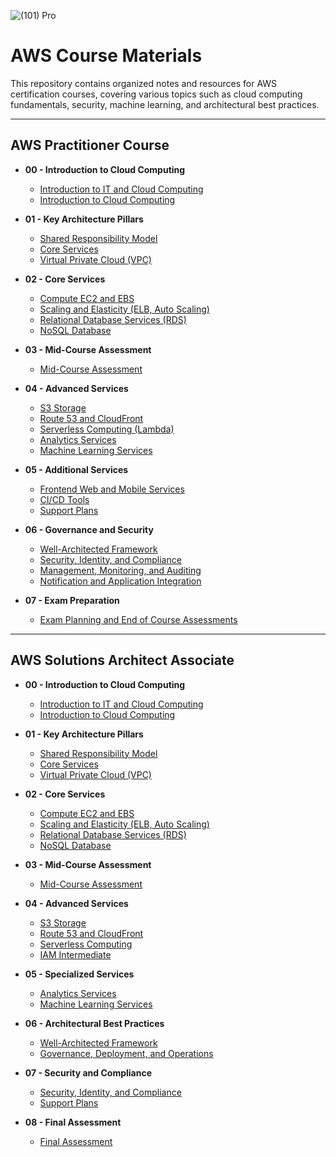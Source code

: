 ![(101) Pro](https://github.com/user-attachments/assets/f3b20cc8-f865-4f17-a4ed-69bc0f922bb3)
# AWS Course Materials

This repository contains organized notes and resources for AWS certification courses, covering various topics such as cloud computing fundamentals, security, machine learning, and architectural best practices.

---

## AWS Practitioner Course

- **00 - Introduction to Cloud Computing**
  - [Introduction to IT and Cloud Computing](AWS_Practitioner_Course/00-Introduction_to_Cloud_Computing/Introduction_to_IT_and_Cloud_Computing.md)
  - [Introduction to Cloud Computing](AWS_Practitioner_Course/00-Introduction_to_Cloud_Computing/Introduction_to_Cloud_Computing.md)

- **01 - Key Architecture Pillars**
  - [Shared Responsibility Model](AWS_Practitioner_Course/01-Key_Architecture_Pillars/Shared_Responsibility_Model.md)
  - [Core Services](AWS_Practitioner_Course/01-Key_Architecture_Pillars/Core_Services.md)
  - [Virtual Private Cloud (VPC)](AWS_Practitioner_Course/01-Key_Architecture_Pillars/Virtual_Private_Cloud_VPC.md)

- **02 - Core Services**
  - [Compute EC2 and EBS](AWS_Practitioner_Course/02-Core_Services/Compute_EC2_and_EBS.md)
  - [Scaling and Elasticity (ELB, Auto Scaling)](AWS_Practitioner_Course/02-Core_Services/Scaling_and_Elasticity_ELB_Auto_Scaling.md)
  - [Relational Database Services (RDS)](AWS_Practitioner_Course/02-Core_Services/Relational_Database_Services_RDS.md)
  - [NoSQL Database](AWS_Practitioner_Course/02-Core_Services/NoSQL_Database.md)

- **03 - Mid-Course Assessment**
  - [Mid-Course Assessment](AWS_Practitioner_Course/03-Mid_Course_Assessment/Mid_Course_Assessment.md)

- **04 - Advanced Services**
  - [S3 Storage](AWS_Practitioner_Course/04-Advanced_Services/S3_Storage.md)
  - [Route 53 and CloudFront](AWS_Practitioner_Course/04-Advanced_Services/Route53_and_CloudFront.md)
  - [Serverless Computing (Lambda)](AWS_Practitioner_Course/04-Advanced_Services/Serverless_Computing_Lambda.md)
  - [Analytics Services](AWS_Practitioner_Course/04-Advanced_Services/Analytics_Services.md)
  - [Machine Learning Services](AWS_Practitioner_Course/04-Advanced_Services/Machine_Learning_Services.md)

- **05 - Additional Services**
  - [Frontend Web and Mobile Services](AWS_Practitioner_Course/05-Additional_Services/Frontend_Web_and_Mobile_Services.md)
  - [CI/CD Tools](AWS_Practitioner_Course/05-Additional_Services/CI_CD_Tools.md)
  - [Support Plans](AWS_Practitioner_Course/05-Additional_Services/Support_Plans.md)

- **06 - Governance and Security**
  - [Well-Architected Framework](AWS_Practitioner_Course/06-Governance_and_Security/Well_Architected_Framework.md)
  - [Security, Identity, and Compliance](AWS_Practitioner_Course/06-Governance_and_Security/Security_Identity_Compliance.md)
  - [Management, Monitoring, and Auditing](AWS_Practitioner_Course/06-Governance_and_Security/Management_Monitoring_Auditing.md)
  - [Notification and Application Integration](AWS_Practitioner_Course/06-Governance_and_Security/Notification_and_Application_Integration.md)

- **07 - Exam Preparation**
  - [Exam Planning and End of Course Assessments](AWS_Practitioner_Course/07-Exam_Planning_and_End_of_Course_Assessments/Exam_Planning_and_End_of_Course_Assessments.md)

---

## AWS Solutions Architect Associate

- **00 - Introduction to Cloud Computing**
  - [Introduction to IT and Cloud Computing](AWS_Solutions_Architect_Associate/00-Introduction_to_Cloud_Computing/Introduction_to_IT_and_Cloud_Computing.md)
  - [Introduction to Cloud Computing](AWS_Solutions_Architect_Associate/00-Introduction_to_Cloud_Computing/Introduction_to_Cloud_Computing.md)

- **01 - Key Architecture Pillars**
  - [Shared Responsibility Model](AWS_Solutions_Architect_Associate/01-Key_Architecture_Pillars/Shared_Responsibility_Model.md)
  - [Core Services](AWS_Solutions_Architect_Associate/01-Key_Architecture_Pillars/Core_Services.md)
  - [Virtual Private Cloud (VPC)](AWS_Solutions_Architect_Associate/01-Key_Architecture_Pillars/Virtual_Private_Cloud_VPC.md)

- **02 - Core Services**
  - [Compute EC2 and EBS](AWS_Solutions_Architect_Associate/02-Core_Services/Compute_EC2_and_EBS.md)
  - [Scaling and Elasticity (ELB, Auto Scaling)](AWS_Solutions_Architect_Associate/02-Core_Services/Scaling_and_Elasticity_ELB_Auto_Scaling.md)
  - [Relational Database Services (RDS)](AWS_Solutions_Architect_Associate/02-Core_Services/Relational_Database_Services_RDS.md)
  - [NoSQL Database](AWS_Solutions_Architect_Associate/02-Core_Services/NoSQL_Database.md)

- **03 - Mid-Course Assessment**
  - [Mid-Course Assessment](AWS_Solutions_Architect_Associate/03-Mid_Course_Assessment/Mid_Course_Assessment.md)

- **04 - Advanced Services**
  - [S3 Storage](AWS_Solutions_Architect_Associate/04-Advanced_Services/S3_Storage.md)
  - [Route 53 and CloudFront](AWS_Solutions_Architect_Associate/04-Advanced_Services/Route53_and_CloudFront.md)
  - [Serverless Computing](AWS_Solutions_Architect_Associate/04-Advanced_Services/Serverless_Computing.md)
  - [IAM Intermediate](AWS_Solutions_Architect_Associate/04-Advanced_Services/IAM_Intermediate.md)

- **05 - Specialized Services**
  - [Analytics Services](AWS_Solutions_Architect_Associate/05-Specialized_Services/Analytics_Services.md)
  - [Machine Learning Services](AWS_Solutions_Architect_Associate/05-Specialized_Services/Machine_Learning_Services.md)

- **06 - Architectural Best Practices**
  - [Well-Architected Framework](AWS_Solutions_Architect_Associate/06-Architectural_Best_Practices/Well_Architected_Framework.md)
  - [Governance, Deployment, and Operations](AWS_Solutions_Architect_Associate/06-Architectural_Best_Practices/Governance_Deployment_and_Operations.md)

- **07 - Security and Compliance**
  - [Security, Identity, and Compliance](AWS_Solutions_Architect_Associate/07-Security_and_Compliance/Security_Identity_and_Compliance.md)
  - [Support Plans](AWS_Solutions_Architect_Associate/07-Security_and_Compliance/Support_Plans.md)

- **08 - Final Assessment**
  - [Final Assessment](AWS_Solutions_Architect_Associate/08-Final_Assessment/Final_Assessment.md)
